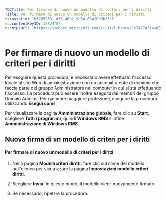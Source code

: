 ```yaml
---
TOCTitle: Per firmare di nuovo un modello di criteri per i diritti
Title: Per firmare di nuovo un modello di criteri per i diritti
ms:assetid: 'bf705953-1df6-46b2-9d34-66410e3b25d1'
ms:contentKeyID: 18824757
ms:mtpsurl: 'https://technet.microsoft.com/it-it/library/Cc747743(v=WS.10)'
---
```


Per firmare di nuovo un modello di criteri per i diritti
========================================================

Per eseguire questa procedura, è necessario avere effettuato l'accesso locale al sito Web di amministrazione con un account utente di dominio che faccia parte del gruppo Administrators nel computer in cui si sta effettuando l'accesso. La procedura può essere inoltre eseguita dai membri del gruppo Domain Admins. Per garantire maggiore protezione, eseguire la procedura utilizzando **Esegui come**.

Per visualizzare la pagina **Amministrazione globale**, fare clic su **Start**, scegliere **Tutti i programmi**, quindi **Windows RMS** e infine **Amministrazione di Windows RMS**.

Nuova firma di un modello di criteri per i diritti
--------------------------------------------------

#### Per firmare di nuovo un modello di criteri per i diritti

1.  Nella pagina **Modelli criteri diritti,** fare clic sul nome del modello nell'elenco per visualizzare la pagina **Impostazioni modello criteri diritti**.

2.  Scegliere **Invia**. In questo modo, il modello viene nuovamente firmato.

3.  Se necessario, ripetere la procedura.
